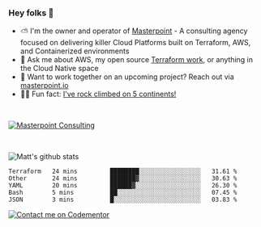 

### Hey folks 👋



- ⛅️ I'm the owner and operator of [Masterpoint](https://masterpoint.io) - A consulting agency focused on delivering killer Cloud Platforms built on Terraform, AWS, and Containerized environments
- 💬 Ask me about AWS, my open source [Terraform work](https://github.com/masterpointio?q=terraform&type=&language=hcl), or anything in the Cloud Native space
- 🔨 Want to work together on an upcoming project? Reach out via [masterpoint.io](https://masterpoint.io)
- 🧗‍♂️ Fun fact: [I've rock climbed on 5 continents!](https://www.rockandice.com/videos/weekend-whippers/weekend-whipper-gunning-for-it-on-south-six-shooter/)

<br>


[![Masterpoint Consulting](https://masterpoint-public.s3.us-west-2.amazonaws.com/Logo-medium.png)](https://masterpoint.io)

<br>

![Matt's github stats](https://github-readme-stats.vercel.app/api?username=Gowiem&count_private=true&theme=cobalt&show_icons=true)

<!--START_SECTION:waka-->

```text
Terraform   24 mins         ████████░░░░░░░░░░░░░░░░░   31.61 %
Other       24 mins         ███████▓░░░░░░░░░░░░░░░░░   30.63 %
YAML        20 mins         ██████▓░░░░░░░░░░░░░░░░░░   26.30 %
Bash        5 mins          ██░░░░░░░░░░░░░░░░░░░░░░░   07.45 %
JSON        3 mins          █░░░░░░░░░░░░░░░░░░░░░░░░   03.83 %
```

<!--END_SECTION:waka-->

[![Contact me on Codementor](https://www.codementor.io/m-badges/gowiem/find-me-on-cm-b.svg)](https://www.codementor.io/@gowiem?refer=badge)
